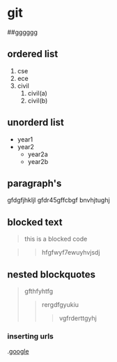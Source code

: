 # git
##gggggg
## ordered list
1. cse
2. ece
3. civil
      1. civil(a)
      2. civil(b)
## unorderd list
- year1
- year2
    * year2a
    * year2b

## paragraph's
gfdgfjhkljl
gfdr45gffcbgf
bnvhjtughj
## blocked text
> this is a blocked code

>> hfgfwyf7ewuyhvjsdj
## nested blockquotes
> gfthfyhtfg
>> rergdfgyukiu
>>> vgfrderttgyhj
### inserting urls
.[google](http://google.com/)
